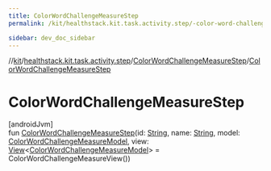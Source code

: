 ```yaml
---
title: ColorWordChallengeMeasureStep
permalink: /kit/healthstack.kit.task.activity.step/-color-word-challenge-measure-step/-color-word-challenge-measure-step.html

sidebar: dev_doc_sidebar
---
```

//[kit](../../../kit.html)/[healthstack.kit.task.activity.step](../index.html)/[ColorWordChallengeMeasureStep](index.html)/[ColorWordChallengeMeasureStep](-color-word-challenge-measure-step.html)



# ColorWordChallengeMeasureStep



[androidJvm]\
fun [ColorWordChallengeMeasureStep](-color-word-challenge-measure-step.html)(id: [String](https://kotlinlang.org/api/latest/jvm/stdlib/kotlin/-string/index.html), name: [String](https://kotlinlang.org/api/latest/jvm/stdlib/kotlin/-string/index.html), model: [ColorWordChallengeMeasureModel](../../healthstack.kit.task.activity.model/-color-word-challenge-measure-model/index.html), view: [View](../../healthstack.kit.task.base/-view/index.html)&lt;[ColorWordChallengeMeasureModel](../../healthstack.kit.task.activity.model/-color-word-challenge-measure-model/index.html)&gt; = ColorWordChallengeMeasureView())




